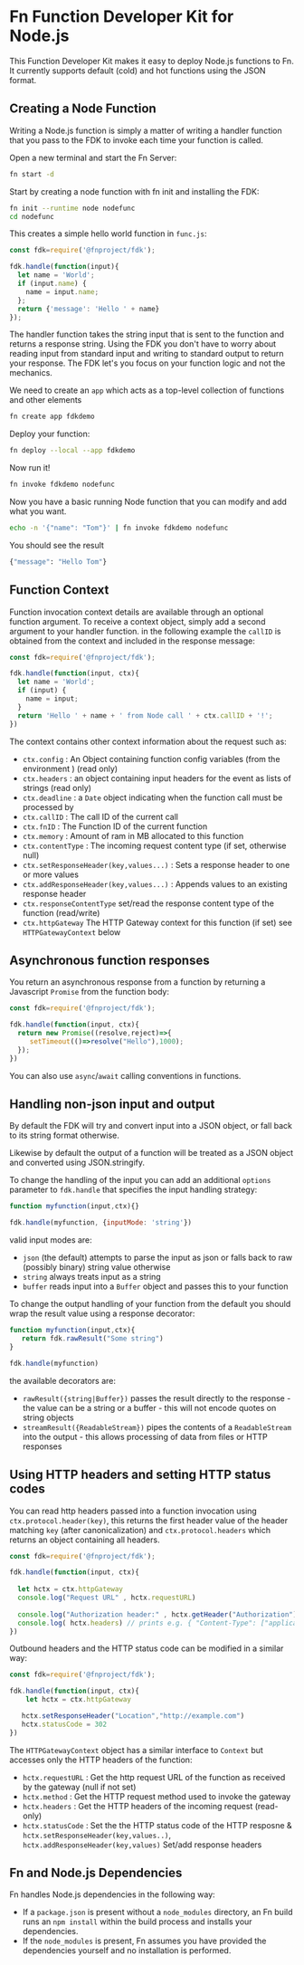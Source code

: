 # Fn Function Developer Kit for Node.js

This Function Developer Kit makes it easy to deploy Node.js functions to Fn.
It currently supports default (cold) and hot functions using the JSON format.

## Creating a Node Function

Writing a Node.js function is simply a matter of writing a handler function
that you pass to the FDK to invoke each time your function is called.

Open a new terminal and start the Fn Server:

```sh
fn start -d
```

Start by creating a node function with fn init and installing the FDK:

```sh
fn init --runtime node nodefunc
cd nodefunc
```

This creates a simple hello world function in `func.js`:

```javascript
const fdk=require('@fnproject/fdk');

fdk.handle(function(input){
  let name = 'World';
  if (input.name) {
    name = input.name;
  };
  return {'message': 'Hello ' + name}
});
```

The handler function takes the string input that is sent to the function
and returns a response string.  Using the FDK you don't have to worry about reading
input from standard input and writing to standard output to return your response.
The FDK let's you focus on your function logic and not the mechanics.

We need to create an `app` which acts as a top-level collection of functions and other elements

```sh
fn create app fdkdemo
```

Deploy your function:

```sh
fn deploy --local --app fdkdemo
```

Now run it!

```sh
fn invoke fdkdemo nodefunc 
```

Now you have a basic running Node function that you can modify and add what you want.

```sh
echo -n '{"name": "Tom"}' | fn invoke fdkdemo nodefunc
```

You should see the result

```sh
{"message": "Hello Tom"}
```

## Function Context

Function invocation context details are available through an optional function argument.
To receive a context object, simply add a second argument to your handler function.
in the following example the `callID` is obtained from the context and included in 
the response message:

```javascript
const fdk=require('@fnproject/fdk');

fdk.handle(function(input, ctx){
  let name = 'World';
  if (input) {
    name = input;
  }
  return 'Hello ' + name + ' from Node call ' + ctx.callID + '!';
})
```

The context contains other context information about the request such as: 

* `ctx.config` : An Object containing function config variables (from the environment ) (read only)
* `ctx.headers` : an object containing input headers for the event as lists of strings (read only)
* `ctx.deadline` : a `Date` object indicating when the function call must be processed by 
* `ctx.callID` : The call ID of the current call 
* `ctx.fnID` : The Function ID of the current function 
* `ctx.memory` : Amount of ram in MB allocated to this function 
* `ctx.contentType` : The incoming request content type (if set, otherwise null)
* `ctx.setResponseHeader(key,values...)` : Sets a response header to one or more values 
* `ctx.addResponseHeader(key,values...)` : Appends values to an existing response header
* `ctx.responseContentType` set/read the response content type of the function (read/write)
* `ctx.httpGateway`  The HTTP Gateway context for this function (if set) see `HTTPGatewayContext` below  
 

## Asynchronous function responses

You return an asynchronous response from a function by returning a Javascript `Promise` from the function body: 

```javascript
const fdk=require('@fnproject/fdk');

fdk.handle(function(input, ctx){
  return new Promise((resolve,reject)=>{
     setTimeout(()=>resolve("Hello"),1000);
  });
})
```

You can also  use `async`/`await` calling conventions in functions. 
 
## Handling non-json input and output

By default the FDK will try and convert input into a JSON object, or fall back to its string format otherwise. 

Likewise by default the output of a function will be treated as a JSON object and converted using JSON.stringify. 


To change the handling of the input you can add an additional `options` parameter to `fdk.handle` that specifies the input handling strategy: 

```javascript
function myfunction(input,ctx){}

fdk.handle(myfunction, {inputMode: 'string'})
```

valid input modes are: 
*  `json` (the default) attempts to parse the input as json or falls back to raw (possibly binary) string value otherwise
* `string` always treats input as a string 
* `buffer` reads input into a `Buffer` object and passes this to your function 

To change the output handling of your function from the default you should wrap the result value using a response decorator: 

```javascript
function myfunction(input,ctx){
   return fdk.rawResult("Some string")
}

fdk.handle(myfunction)
```

the available decorators are: 
* `rawResult({string|Buffer})` passes the result directly to the response - the value can be a string or a buffer - this will not encode quotes on string objects 
* `streamResult({ReadableStream})` pipes the contents of a `ReadableStream` into the output - this allows processing of data from files or HTTP responses 


## Using HTTP headers and setting HTTP status codes
You can read http headers passed into a function invocation using `ctx.protocol.header(key)`, this returns the first header value of the header matching `key` (after canonicalization)  and `ctx.protocol.headers` which returns an object containing all headers.  

```javascript
const fdk=require('@fnproject/fdk');

fdk.handle(function(input, ctx){
  
  let hctx = ctx.httpGateway
  console.log("Request URL" , hctx.requestURL)
  
  console.log("Authorization header:" , hctx.getHeader("Authorization"))
  console.log( hctx.headers) // prints e.g. { "Content-Type": ["application/json"],"Accept":["application/json","text/plain"] } 
})
```

Outbound headers and the HTTP status code can be modified in a similar way:  

```javascript
const fdk=require('@fnproject/fdk');

fdk.handle(function(input, ctx){
    let hctx = ctx.httpGateway

   hctx.setResponseHeader("Location","http://example.com")
   hctx.statusCode = 302
})
```

The `HTTPGatewayContext` object has a similar interface to `Context` but accesses only the HTTP headers of the function: 

* `hctx.requestURL` : Get the http request URL of the function as received by the gateway (null if not set)
* `hctx.method` : Get the HTTP request method used to invoke the gateway 
* `hctx.headers` : Get the HTTP headers of the incoming request (read-only)
* `hctx.statusCode` : Set the the HTTP status code of the HTTP resposne 
& `hctx.setResponseHeader(key,values..)`, `hctx.addResponseHeader(key,values)` Set/add response headers 

## Fn and Node.js Dependencies
Fn handles Node.js dependencies in the following way:
* If a `package.json` is present without a `node_modules` directory, an Fn build runs an `npm install` within the build process and installs your dependencies.
* If the `node_modules` is present, Fn assumes you have provided the dependencies yourself and no installation is performed.
